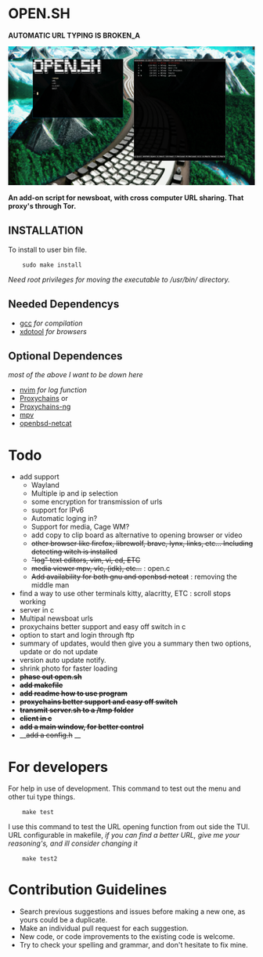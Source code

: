 __OPEN.SH__
===========

__AUTOMATIC URL TYPING IS BROKEN_A__

![Open.sh](./.img/OpenCServerShow.png)

__An add-on script for newsboat, with cross computer URL sharing.
That proxy's through Tor.__

INSTALLATION
------------

To install to user bin file.
        
        sudo make install

_Need root privileges for moving the executable to /usr/bin/ directory._

Needed Dependencys
------------------

- [gcc](https://gcc.gnu.org/) _for compilation_
- [xdotool](https://github.com/jordansissel/xdotool) _for browsers_

Optional Dependences
--------------------

_most of the above I want to be down here_

- [nvim](https://neovim.io/) _for log function_
- [Proxychains](https://github.com/haad/proxychains) or
- [Proxychains-ng](https://github.com/rofl0r/proxychains-ng)
- [mpv](https://mpv.io/)
- [openbsd-netcat](https://salsa.debian.org/debian/netcat-openbsd)

Todo
====

- add support
    * Wayland
    * Multiple ip and ip selection
    * some encryption for transmission of urls
    * support for IPv6
    * Automatic loging in?
    * Support for media, Cage WM?
    * add copy to clip board as alternative to opening browser or video
    * ~~other browser like firefox, librewolf, brave, lynx, links, etc... Including detecting witch is installed~~
    * ~~"log" text editors, vim, vi, ed, ETC~~
    * ~~media viewer mpv, vlc, (idk), etc...~~ : open.c
    * ~~Add availability for both gnu and openbsd netcat~~ : removing the middle man
- find a way to use other terminals kitty, alacritty, ETC : scroll stops working
- server in c
- Multipal newsboat urls
- proxychains better support and easy off switch in c
- option to start and login through ftp
- summary of updates, would then give you a summary then two options, update or do not update
- version auto update notify.
- shrink photo for faster loading
- __~~phase out open.sh~~__
- __~~add makefile~~__
- __~~add readme how to use program~~__
- __~~proxychains better support and easy off switch~~__
- __~~transmit server.sh to a /tmp folder~~__
- __~~client in c~~__
- __~~add a main window, for better control~~__
- __~~add a config.h~~ __


# __For developers__

For help in use of development.
This command to test out the menu and other tui type things.
        
        make test

I use this command to test the URL opening function from
out side the TUI. URL configurable in makefile, 
_if you can find a better URL, give me your reasoning's, and ill consider changing it_

        make test2


# Contribution Guidelines

* Search previous suggestions and issues before making a new one, as yours could be a duplicate.
* Make an individual pull request for each suggestion.
* New code, or code improvements to the existing code is welcome.
* Try to check your spelling and grammar, and don't hesitate to fix mine.
